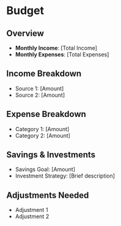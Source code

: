 # Budget

## Overview
- **Monthly Income**: [Total Income]
- **Monthly Expenses**: [Total Expenses]

## Income Breakdown
- Source 1: [Amount]
- Source 2: [Amount]

## Expense Breakdown
- Category 1: [Amount]
- Category 2: [Amount]

## Savings & Investments
- Savings Goal: [Amount]
- Investment Strategy: [Brief description]

## Adjustments Needed
- Adjustment 1
- Adjustment 2
